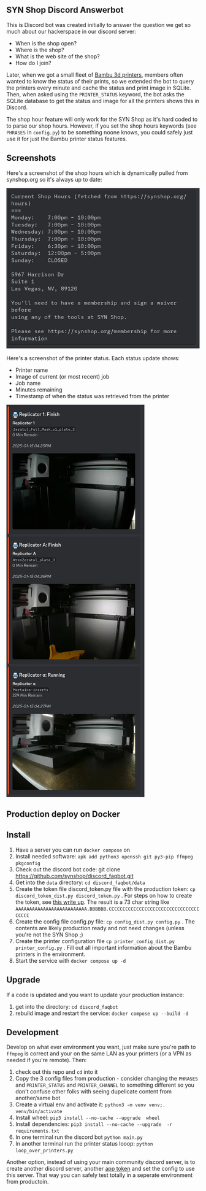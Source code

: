 ## SYN Shop Discord Answerbot

This is Discord bot was created initially to answer the question we get so much about our hackerspace in our discord server:
* When is the shop open?
* Where is the shop?
* What is the web site of the shop?
* How do I join?

Later, when we got a small fleet of [Bambu 3d printers](https://bambulab.com/en-us/x1), members often wanted to know the status of their prints, so we extended the bot to query the printers every minute and cache the status and print image in SQLite.  Then, when asked using the `PRINTER_STATUS` keyword, the bot asks the SQLite database to get the status and image for all the printers shows this in Discord.

The shop hour feature will only work for the SYN Shop as it's hard coded to to parse our shop hours.  However, if you set the shop hours keywords (see `PHRASES` in `config.py`) to be something noone knows, you could safely just use it for just the Bambu printer status features.

## Screenshots

Here's a screenshot of the shop hours which is dynamically pulled from synshop.org so it's always up to date:

![ASCII table showing SYN Shop hours , URL and address](./images/shop.hours.png)

Here's a screenshot of the printer status.  Each status update shows:
* Printer name
* Image of current (or most recent) job
* Job name
* Minutes remaining
* Timestamp of when the status was retrieved from the printer

![Screenshot of 3 embed's in Discrod showing the status of the 3 printers including printer name, job name, remaining minutes and date of status](./images/printer.status.png)


## Production deploy on Docker

## Install 

1. Have a server you can run `docker compose` on
2. Install needed software: `apk add python3 openssh git py3-pip ffmpeg pkgconfig`
3. Check out the discord bot code: git clone https://github.com/synshop/discord_faqbot.git
4. Get into the `data` directory: `cd discord_faqbot/data`
5. Create the token file discord_token.py file with the production token: `cp discord_token_dist.py discord_token.py` . For steps on how to create the token, see [this write up](https://realpython.com/how-to-make-a-discord-bot-python/#creating-an-application).  The result is a 73 char string like `AAAAAAAAAAAAAAAAAAAAAAAAAA.BBBBBB.CCCCCCCCCCCCCCCCCCCCCCCCCCCCCCCCCCCCCC`
6. Create the config file config.py file: `cp config_dist.py config.py` . The contents are likely production ready and not need changes (unless you're not the SYN Shop ;)
7. Create the printer configuration file `cp printer_config_dist.py printer_config.py` .  Fill out all important information about the Bambu printers in the environment.
8. Start the service with `docker compose up -d`

## Upgrade

If a code is updated and you want to update your production instance:

1. get into the directory: `cd discord_faqbot`
2. rebuild image and restart the service: `docker compose up --build -d` 

## Development

Develop on what ever environment you want, just make sure you're path to `ffmpeg` is correct and your on the same LAN as your printers (or a VPN as needed if you're remote).  Then:

1. check out this repo and `cd` into it
2. Copy the 3 config files from production - consider changing the `PHRASES` and `PRINTER_STATUS` and `PRINTER_CHANNEL` to something different so you don't confuse other folks with seeing dupelicate content from another/same bot
3. Create a virtual env and activate it: `python3 -m venv venv;. venv/bin/activate`
4. Install wheel: `pip3 install --no-cache --upgrade  wheel`
5. Install dependencies: `pip3 install --no-cache --upgrade  -r requirements.txt`
6. In one terminal run the discord bot `python main.py`
7. In another terminal run the printer status looop: `python loop_over_printers.py`

Another option, instead of using your main community discord server, is to create another discord server, another [app token](https://realpython.com/how-to-make-a-discord-bot-python/#creating-an-application) and set the config to use this server.  That way you can safely test totally in a seperate environment from productoin.
